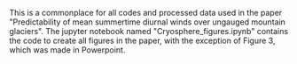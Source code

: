 This is a commonplace for all codes and processed data used in the paper "Predictability of mean summertime diurnal winds over ungauged mountain glaciers". 
The jupyter notebook named "Cryosphere_figures.ipynb" contains the code to create all figures in the paper, with the exception of Figure 3, which was made in Powerpoint. 
